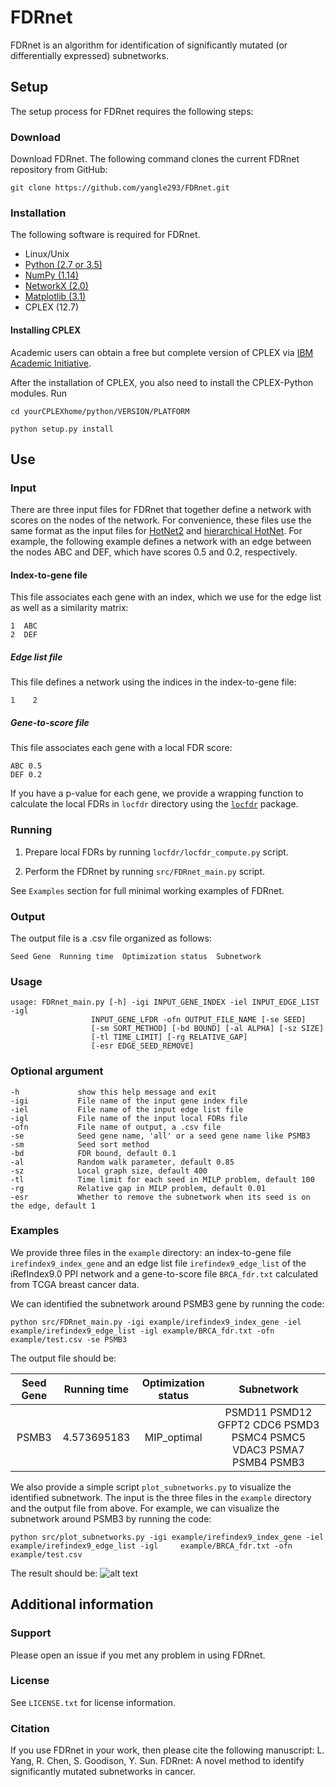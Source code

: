 # FDRnet
FDRnet is an algorithm for identification of significantly mutated (or differentially expressed) subnetworks. 

## Setup

The setup process for FDRnet requires the following steps:

### Download

Download FDRnet. The following command clones the current FDRnet repository from GitHub:

`git clone https://github.com/yangle293/FDRnet.git`

### Installation

The following software is required for FDRnet.

- Linux/Unix
- [Python (2.7 or 3.5)](www.python.org)
- [NumPy (1.14)](https://www.numpy.org)
- [NetworkX (2.0)](https://networkx.github.io/)
- [Matplotlib (3.1)](https://matplotlib.org/)
- CPLEX (12.7)

#### Installing CPLEX
Academic users can obtain a free but complete version of CPLEX via [IBM Academic Initiative](https://my15.digitalexperience.ibm.com/b73a5759-c6a6-4033-ab6b-d9d4f9a6d65b/dxsites/151914d1-03d2-48fe-97d9-d21166848e65/home).

After the installation of CPLEX, you also need to install the CPLEX-Python modules. Run

    cd yourCPLEXhome/python/VERSION/PLATFORM

    python setup.py install

## Use

### Input
There are three input files for FDRnet that together define a network with scores on the nodes of the network. For convenience, these files use the same format as the input files for [HotNet2](https://github.com/raphael-group/hotnet2) and [hierarchical HotNet](https://github.com/raphael-group/hierarchical-hotnet). For example, the following example defines a network with an edge between the nodes ABC and DEF, which have scores 0.5 and 0.2, respectively. 
#### Index-to-gene file
This file associates each gene with an index, which we use for the edge list as well as a similarity matrix:

    1  ABC
    2  DEF
    
##### Edge list file
This file defines a network using the indices in the index-to-gene file:

    1    2
    
##### Gene-to-score file
This file associates each gene with a local FDR score:

    ABC 0.5
    DEF 0.2
    
If you have a p-value for each gene, we provide a wrapping function to calculate the local FDRs in `locfdr` directory using the [`locfdr`](https://github.com/leekgroup/locfdr-python) package.
### Running
1. Prepare local FDRs by running `locfdr/locfdr_compute.py` script.

2. Perform the FDRnet by running `src/FDRnet_main.py` script. 

See `Examples` section for full minimal working examples of FDRnet.
### Output
The output file is a .csv file organized as follows:

    Seed Gene  Running time  Optimization status  Subnetwork
### Usage

    usage: FDRnet_main.py [-h] -igi INPUT_GENE_INDEX -iel INPUT_EDGE_LIST -igl
                      INPUT_GENE_LFDR -ofn OUTPUT_FILE_NAME [-se SEED]
                      [-sm SORT_METHOD] [-bd BOUND] [-al ALPHA] [-sz SIZE]
                      [-tl TIME_LIMIT] [-rg RELATIVE_GAP]
                      [-esr EDGE_SEED_REMOVE]
                      
### Optional argument

    -h             show this help message and exit
    -igi           File name of the input gene index file
    -iel           File name of the input edge list file
    -igl           File name of the input local FDRs file
    -ofn           File name of output, a .csv file
    -se            Seed gene name, 'all' or a seed gene name like PSMB3
    -sm            Seed sort method
    -bd            FDR bound, default 0.1
    -al            Random walk parameter, default 0.85
    -sz            Local graph size, default 400
    -tl            Time limit for each seed in MILP problem, default 100
    -rg            Relative gap in MILP problem, default 0.01
    -esr           Whether to remove the subnetwork when its seed is on the edge, default 1
    
### Examples
We provide three files in the `example` directory: an index-to-gene file `irefindex9_index_gene` and an edge list file `irefindex9_edge_list` of the iRefIndex9.0 PPI network and a gene-to-score file `BRCA_fdr.txt` calculated from TCGA breast cancer data. 

We can identified the subnetwork around PSMB3 gene by running the code:

    python src/FDRnet_main.py -igi example/irefindex9_index_gene -iel example/irefindex9_edge_list -igl example/BRCA_fdr.txt -ofn example/test.csv -se PSMB3

The output file should be:

| Seed Gene | Running time  | Optimization status | Subnetwork|
|:-------:|:-------:|:-----:|:------:|
| PSMB3	|4.573695183	| MIP_optimal	|PSMD11 PSMD12 GFPT2 CDC6 PSMD3 PSMC4 PSMC5 VDAC3 PSMA7 PSMB4 PSMB3|

We also provide a simple script `plot_subnetworks.py` to visualize the identified subnetwork. The input is the three files in the `example` directory and the output file from above. For example, we can visualize the subnetwork around PSMB3 by running the code:

    python src/plot_subnetworks.py -igi example/irefindex9_index_gene -iel example/irefindex9_edge_list -igl     example/BRCA_fdr.txt -ofn example/test.csv

The result should be:
![alt text](https://github.com/yangle293/FDRnet/blob/master/example/seed_PSMB3.png)
## Additional information
### Support
Please open an issue if you met any problem in using FDRnet.
### License
See `LICENSE.txt` for license information.
### Citation
If you use FDRnet in your work, then please cite the following manuscript:
L. Yang, R. Chen, S. Goodison, Y. Sun. FDRnet:  A novel method to identify significantly mutated subnetworks in cancer.
